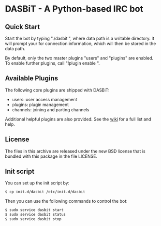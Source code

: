 DASBiT - A Python-based IRC bot
===============================

Quick Start
-----------
Start the bot by typing "./dasbit <data path>", where data path is a writable
directory. It will prompt your for connection information, which will then be
stored in the data path.

By default, only the two master plugins "users" and "plugins" are enabled. To
enable further plugins, call "!plugin enable <plugin-name>".

Available Plugins
-----------------
The following core plugins are shipped with DASBiT:

- users: user access management
- plugins: plugin management
- channels: joining and parting channels

Additional helpful plugins are also provided. See the [wiki](https://github.com/DASPRiD/DASBiT/wiki/Plugins) for a full list and help.

License
-------
The files in this archive are released under the new BSD license that is
bundled with this package in the file LICENSE.

Init script
-----------
You can set up the init script by:

```bash
$ cp init.d/dasbit /etc/init.d/dasbit
```

Then you can use the following commands to control the bot:

```bash
$ sudo service dasbit start
$ sudo service dasbit status
$ sudo service dasbit stop
```

